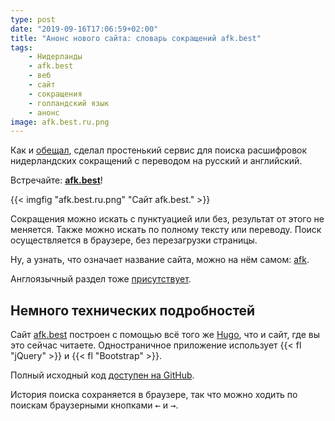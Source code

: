 ```yaml
---
type: post
date: "2019-09-16T17:06:59+02:00"
title: "Анонс нового сайта: словарь сокращений afk.best"
tags:
    - Нидерланды
    - afk.best
    - веб
    - сайт
    - сокращения
    - голландский язык
    - анонс
image: afk.best.ru.png
---
```


Как и [обещал](0373), сделал простенький сервис для поиска расшифровок нидерландских сокращений с переводом на русский и английский.

Встречайте: **[afk.best](https://afk.best/ru/)**!

<!--more-->

{{< imgfig "afk.best.ru.png" "Сайт afk.best." >}}

Сокращения можно искать с пунктуацией или без, результат от этого не меняется. Также можно искать по полному тексту или переводу. Поиск осуществляется в браузере, без перезагрузки страницы.

Ну, а узнать, что означает название сайта, можно на нём самом: [afk](https://afk.best/ru/#afk.).

Англоязычный раздел тоже [присутствует](https://afk.best/en/).

## Немного технических подробностей

Сайт [afk.best](https://afk.best/) построен с помощью всё того же [Hugo](https://gohugo.io/), что и сайт, где вы это сейчас читаете. Одностраничное приложение использует {{< fl "jQuery" >}} и {{< fl "Bootstrap" >}}.

Полный исходный код [доступен на GitHub](https://github.com/yktoo/afk.best).

История поиска сохраняется в браузере, так что можно ходить по поискам браузерными кнопками <kbd>&larr;</kbd> и <kbd>&rarr;</kbd>.

